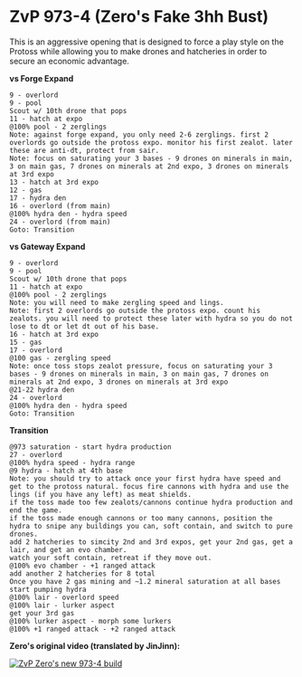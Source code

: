 # ZvP 973-4 (Zero's Fake 3hh Bust)

This is an aggressive opening that is designed to force a play style on the Protoss while allowing you to make drones and hatcheries in order to secure an economic advantage.

__vs Forge Expand__
```
9 - overlord
9 - pool
Scout w/ 10th drone that pops
11 - hatch at expo
@100% pool - 2 zerglings
Note: against forge expand, you only need 2-6 zerglings. first 2 overlords go outside the protoss expo. monitor his first zealot. later these are anti-dt, protect from sair.
Note: focus on saturating your 3 bases - 9 drones on minerals in main, 3 on main gas, 7 drones on minerals at 2nd expo, 3 drones on minerals at 3rd expo
13 - hatch at 3rd expo
12 - gas
17 - hydra den
16 - overlord (from main)
@100% hydra den - hydra speed
24 - overlord (from main)
Goto: Transition
```

__vs Gateway Expand__
```
9 - overlord
9 - pool
Scout w/ 10th drone that pops
11 - hatch at expo
@100% pool - 2 zerglings
Note: you will need to make zergling speed and lings.
Note: first 2 overlords go outside the protoss expo. count his zealots. you will need to protect these later with hydra so you do not lose to dt or let dt out of his base.
16 - hatch at 3rd expo
15 - gas
17 - overlord
@100 gas - zergling speed
Note: once toss stops zealot pressure, focus on saturating your 3 bases - 9 drones on minerals in main, 3 on main gas, 7 drones on minerals at 2nd expo, 3 drones on minerals at 3rd expo
@21-22 hydra den
24 - overlord
@100% hydra den - hydra speed
Goto: Transition
```

__Transition__
```
@973 saturation - start hydra production
27 - overlord
@100% hydra speed - hydra range
@9 hydra - hatch at 4th base
Note: you should try to attack once your first hydra have speed and get to the protoss natural. focus fire cannons with hydra and use the lings (if you have any left) as meat shields. 
if the toss made too few zealots/cannons continue hydra production and end the game. 
if the toss made enough cannons or too many cannons, position the hydra to snipe any buildings you can, soft contain, and switch to pure drones. 
add 2 hatcheries to simcity 2nd and 3rd expos, get your 2nd gas, get a lair, and get an evo chamber.
watch your soft contain, retreat if they move out.
@100% evo chamber - +1 ranged attack
add another 2 hatcheries for 8 total
Once you have 2 gas mining and ~1.2 mineral saturation at all bases start pumping hydra
@100% lair - overlord speed
@100% lair - lurker aspect
get your 3rd gas
@100% lurker aspect - morph some lurkers
@100% +1 ranged attack - +2 ranged attack
```

__Zero's original video (translated by JinJinn):__

[![ZvP Zero's new 973-4 build](http://img.youtube.com/vi/op8rl1-voxQ/0.jpg)](https://www.youtube.com/watch?v=op8rl1-voxQ)
